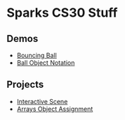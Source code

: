 # Sparks CS30 Stuff

## Demos

- [Bouncing Ball](01-ball)
- [Ball Object Notation](03-ball-object)

## Projects
- [Interactive Scene](02-Simon-Says)
- [Arrays Object Assignment](04-Array-Assignment)  